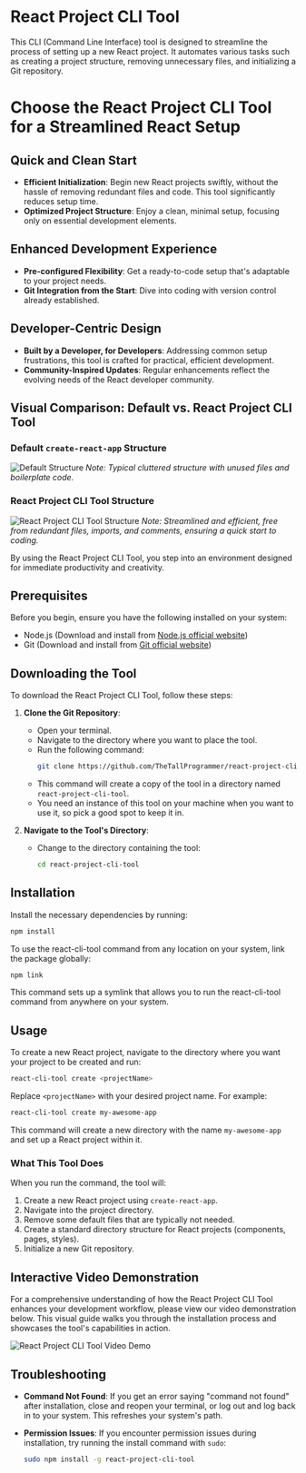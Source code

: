 # React Project CLI Tool

This CLI (Command Line Interface) tool is designed to streamline the process of setting up a new React project. It automates various tasks such as creating a project structure, removing unnecessary files, and initializing a Git repository.

# Choose the React Project CLI Tool for a Streamlined React Setup

## Quick and Clean Start
- **Efficient Initialization**: Begin new React projects swiftly, without the hassle of removing redundant files and code. This tool significantly reduces setup time.
- **Optimized Project Structure**: Enjoy a clean, minimal setup, focusing only on essential development elements.

## Enhanced Development Experience
- **Pre-configured Flexibility**: Get a ready-to-code setup that's adaptable to your project needs.
- **Git Integration from the Start**: Dive into coding with version control already established.

## Developer-Centric Design
- **Built by a Developer, for Developers**: Addressing common setup frustrations, this tool is crafted for practical, efficient development.
- **Community-Inspired Updates**: Regular enhancements reflect the evolving needs of the React developer community.

## Visual Comparison: Default vs. React Project CLI Tool

### Default `create-react-app` Structure
![Default Structure](default-react-app.PNG)
*Note: Typical cluttered structure with unused files and boilerplate code.*

### React Project CLI Tool Structure
![React Project CLI Tool Structure](my-react-app-initialization.PNG)
*Note: Streamlined and efficient, free from redundant files, imports, and comments, ensuring a quick start to coding.*

By using the React Project CLI Tool, you step into an environment designed for immediate productivity and creativity.

## Prerequisites

Before you begin, ensure you have the following installed on your system:
- Node.js (Download and install from [Node.js official website](https://nodejs.org/))
- Git (Download and install from [Git official website](https://git-scm.com/))

## Downloading the Tool

To download the React Project CLI Tool, follow these steps:

1. **Clone the Git Repository**:
   - Open your terminal.
   - Navigate to the directory where you want to place the tool.
   - Run the following command:
     ```bash
     git clone https://github.com/TheTallProgrammer/react-project-cli-tool.git
     ```
   - This command will create a copy of the tool in a directory named `react-project-cli-tool`.
   - You need an instance of this tool on your machine when you want to use it, so pick a good spot to keep it in.

2. **Navigate to the Tool's Directory**:
   - Change to the directory containing the tool:
     ```bash
     cd react-project-cli-tool
     ```
## Installation

Install the necessary dependencies by running:
```bash
npm install
```

To use the react-cli-tool command from any location on your system, link the package globally:

```bash
npm link
```
This command sets up a symlink that allows you to run the react-cli-tool command from anywhere on your system.

## Usage

To create a new React project, navigate to the directory where you want your project to be created and run:
```bash
react-cli-tool create <projectName>
```
Replace `<projectName>` with your desired project name. For example:
```bash
react-cli-tool create my-awesome-app
```
This command will create a new directory with the name `my-awesome-app` and set up a React project within it.

### What This Tool Does

When you run the command, the tool will:

1.  Create a new React project using `create-react-app`.
2.  Navigate into the project directory.
3.  Remove some default files that are typically not needed.
4.  Create a standard directory structure for React projects (components, pages, styles).
5.  Initialize a new Git repository.

## Interactive Video Demonstration

For a comprehensive understanding of how the React Project CLI Tool enhances your development workflow, please view our video demonstration below. This visual guide walks you through the installation process and showcases the tool's capabilities in action.

![React Project CLI Tool Video Demo](demo.gif)

## Troubleshooting

-   **Command Not Found**: If you get an error saying "command not found" after installation, close and reopen your terminal, or log out and log back in to your system. This refreshes your system's path.
    
-   **Permission Issues**: If you encounter permission issues during installation, try running the install command with `sudo`:
	```bash
	sudo npm install -g react-project-cli-tool
	```
